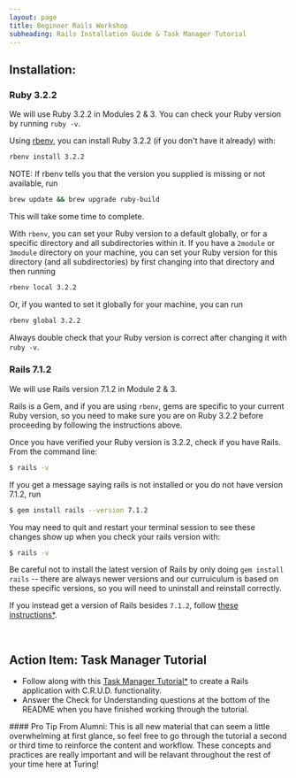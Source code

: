 ```yaml
---
layout: page
title: Beginner Rails Workshop
subheading: Rails Installation Guide & Task Manager Tutorial
---
```


## Installation:
### Ruby 3.2.2

We will use Ruby 3.2.2 in Modules 2 & 3. You can check your Ruby version by running `ruby -v`.

Using [rbenv](https://github.com/rbenv/rbenv), you can install Ruby 3.2.2 (if you don't have it already) with:

```bash
rbenv install 3.2.2
```

NOTE: If rbenv tells you that the version you supplied is missing or not available, run 

```bash
brew update && brew upgrade ruby-build
```
This will take some time to complete. 

With `rbenv`, you can set your Ruby version to a default globally, or for a specific directory and all subdirectories within it. If you have a `2module` or `3module` directory on your machine, you can set your Ruby version for this directory (and all subdirectories) by first changing into that directory and then running

```bash
rbenv local 3.2.2
```

Or, if you wanted to set it globally for your machine, you can run 

```bash
rbenv global 3.2.2
```

Always double check that your Ruby version is correct after changing it with `ruby -v`.


### Rails 7.1.2

We will use Rails version 7.1.2 in Module 2 & 3.

Rails is a Gem, and if you are using `rbenv`, gems are specific to your current Ruby version, so you need to make sure you are on Ruby 3.2.2 before proceeding by following the instructions above.

Once you have verified your Ruby version is 3.2.2, check if you have Rails. From the command line:

```bash
$ rails -v
```

If you get a message saying rails is not installed or you do not have version 7.1.2, run

```bash
$ gem install rails --version 7.1.2
```

You may need to quit and restart your terminal session to see these changes show up when you check your rails version with:

```bash
$ rails -v
```

Be careful not to install the latest version of Rails by only doing `gem install rails` -- there are always newer versions and our curruiculum is based on these specific versions, so you will need to uninstall and reinstall correctly. 

If you instead get a version of Rails besides `7.1.2`, follow [these instructions*](https://github.com/turingschool-examples/se_task_manager_rails/blob/161-update-task-manager-to-start-with-database-setup/rails_uninstall.md).

<br>

## Action Item: Task Manager Tutorial


- Follow along with this [Task Manager Tutorial*](https://github.com/turingschool-examples/se_task_manager_rails) to create a Rails application with C.R.U.D. functionality.
- Answer the Check for Understanding questions at the bottom of the README when you have finished working through the tutorial.

<div class="note">
#### Pro Tip From Alumni:
This is all new material that can seem a little overwhelming at first glance, so feel free to go through the tutorial a second or third time to reinforce the content and workflow. These concepts and practices are really important and will be relavant throughout the rest of your time here at Turing!
</div>
<br>
<br>
<br>
<br>